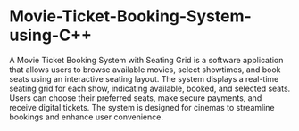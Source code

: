 # Movie-Ticket-Booking-System-using-C++
A Movie Ticket Booking System with Seating Grid is a software application that allows users to browse available movies, select showtimes, and book seats using an interactive seating layout. The system displays a real-time seating grid for each show, indicating available, booked, and selected seats. Users can choose their preferred seats, make secure payments, and receive digital tickets. The system is designed for cinemas to streamline bookings and enhance user convenience.
